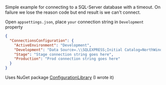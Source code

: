 ﻿Simple example for connecting to a SQL-Server database with a timeout. On failure we lose the reason code but end result is we can't connect.


Open `appsettings.json`, place `your` connection string in `Development` property

```json
{
  "ConnectionsConfiguration": {
    "ActiveEnvironment": "Development",
    "Development": "Data Source=.\\SQLEXPRESS;Initial Catalog=NorthWind2020;Integrated Security=True",
    "Stage": "Stage connection string goes here",
    "Production": "Prod connection string goes here"
  }
}
```

Uses NuGet package [ConfigurationLibrary](https://www.nuget.org/packages/ConfigurationLibrary/) (I wrote it)

